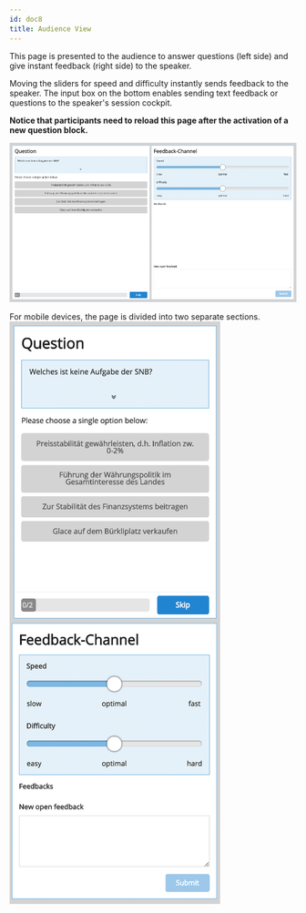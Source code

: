 ```yaml
---
id: doc8
title: Audience View
---
```


This page is presented to the audience to answer questions (left side) and give instant feedback (right side) to the speaker.

Moving the sliders for speed and difficulty instantly sends feedback to the speaker. The input box on the bottom enables sending text feedback or questions to the speaker's session cockpit.

**Notice that participants need to reload this page after the activation of a new question block.**

![Audience View Desktop](assets/audience_view_desktop.png)

For mobile devices, the page is divided into two separate sections.
![Audience View Mobile](assets/audience_view_mobile.png)
